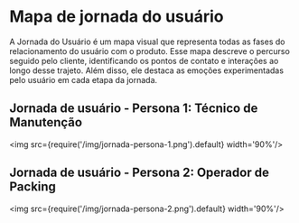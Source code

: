 # Mapa de jornada do usuário

A Jornada do Usuário é um mapa visual que representa todas as fases do relacionamento do usuário com o produto. Esse mapa descreve o percurso seguido pelo cliente, identificando os pontos de contato e interações ao longo desse trajeto. Além disso, ele destaca as emoções experimentadas pelo usuário em cada etapa da jornada.

## Jornada de usuário - Persona 1: Técnico de Manutenção 

<img src={require('/img/jornada-persona-1.png').default} width='90%'/>

## Jornada de usuário - Persona 2: Operador de Packing

<img src={require('/img/jornada-persona-2.png').default} width='90%'/>

